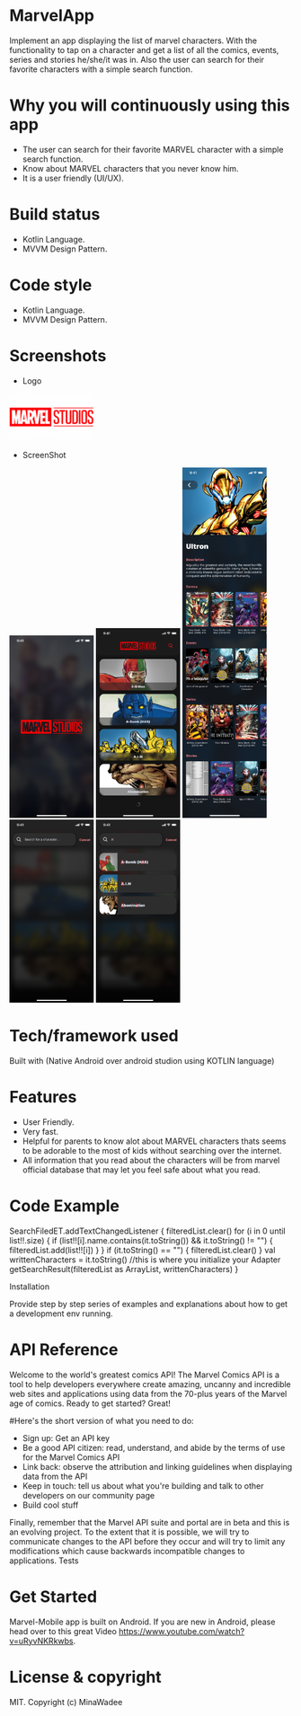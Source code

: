 # MarvelApp
  Implement an app displaying the list of marvel characters. With the functionality to tap on a character and get a list of all the comics, events, series and stories he/she/it was in. Also the user can search for their favorite characters with a simple search function.

# Why you will continuously using this app 
 - The user can search for their favorite MARVEL character with a simple search function.
 - Know about MARVEL characters that you never know him.
 - It is a user friendly (UI/UX).

# Build status
 - Kotlin Language. 
 - MVVM Design Pattern.

# Code style
 - Kotlin Language. 
 - MVVM Design Pattern.

# Screenshots
- Logo 
<img src="app/src/main/res/drawable/marvel_logo.png" width="150" hight="200"> 

- ScreenShot

<img src="app/images/plash_creen.png" width="150" hight="200"> <img src="app/images/characters_list_Screen.png" width="150" hight="200"> <img src="app/images/character_details_screen.png" width="150" hight="200"> <img src="app/images/search_characters_screen_blank.png" width="150" hight="200"> <img src="app/images/search_characters_screen_results.png" width="150" hight="200">


# Tech/framework used

Built with (Native Android over android studion using KOTLIN language)

# Features
- User Friendly.
- Very fast.
- Helpful for parents to know alot about MARVEL characters thats seems to be adorable to the most of kids without searching over the internet.
- All information that you read about the characters will be from marvel official database that may let you feel safe about what you read.

# Code Example

 SearchFiledET.addTextChangedListener {
            filteredList.clear()
            for (i in 0 until list!!.size) {
                if (list!![i].name.contains(it.toString()) && it.toString() != "") {
                    filteredList.add(list!![i])
                }
            }
            if (it.toString() == "") {
                filteredList.clear()
            }
            val writtenCharacters = it.toString()
            //this is where you initialize your Adapter
            getSearchResult(filteredList as ArrayList<CharacterResult>, writtenCharacters)
        }
        
Installation

Provide step by step series of examples and explanations about how to get a development env running.

# API Reference

Welcome to the world's greatest comics API!
The Marvel Comics API is a tool to help developers everywhere create amazing, uncanny and incredible web sites and applications using data from the 70-plus years of the Marvel age of comics.
Ready to get started? Great!

#Here's the short version of what you need to do:
 - Sign up: Get an API key
 - Be a good API citizen: read, understand, and abide by the terms of use for the Marvel Comics API
 - Link back: observe the attribution and linking guidelines when displaying data from the API
 - Keep in touch: tell us about what you're building and talk to other developers on our community page
 - Build cool stuff

Finally, remember that the Marvel API suite and portal are in beta and this is an evolving project. To the extent that it is possible, we will try to communicate changes to the API before they occur and will try to limit any modifications which cause backwards incompatible changes to applications.
Tests

# Get Started

Marvel-Mobile app is built on Android. If you are new in Android, please head over to this great Video https://www.youtube.com/watch?v=uRyvNKRkwbs.


# License & copyright

MIT. Copyright (c) MinaWadee
